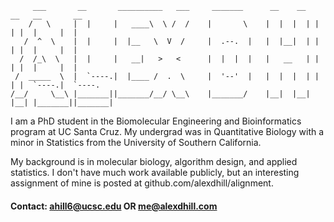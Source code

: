 ```
     ___       __       __________   ___     _______      __    __   __   __       __      
    /   \     |  |     |   ____\  \ /  /    |       \    |  |  |  | |  | |  |     |  |     
   /  ^  \    |  |     |  |__   \  V  /     |  .--.  |   |  |__|  | |  | |  |     |  |     
  /  /_\  \   |  |     |   __|   >   <      |  |  |  |   |   __   | |  | |  |     |  |     
 /  _____  \  |  `----.|  |____ /  .  \     |  '--'  |   |  |  |  | |  | |  `----.|  `----.
/__/     \__\ |_______||_______/__/ \__\    |_______/    |__|  |__| |__| |_______||_______|
```

I am a PhD student in the Biomolecular Engineering and Bioinformatics program at UC Santa Cruz. 
My undergrad was in Quantitative Biology with a minor in Statistics from the University of Southern California. 

My background is in molecular biology, algorithm design, and applied statistics. 
I don't have much work available publicly, but an interesting assignment of mine is posted at github.com/alexdhill/alignment.

#### Contact: ahill6@ucsc.edu OR me@alexdhill.com
